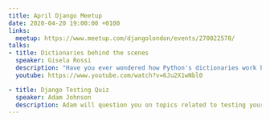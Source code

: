 ```yaml
---
title: April Django Meetup
date: 2020-04-20 19:00:00 +0100
links:
  meetup: https://www.meetup.com/djangolondon/events/270022578/
talks:
- title: Dictionaries behind the scenes
  speaker: Gisela Rossi
  description: "Have you ever wondered how Python's dictionaries work behind the scenes? For the curious minds: we will unveil some of the magic, things ranging from performance to security, and some surprises. For the pragmatists: we'll see cases where understanding the internals can have practical applications"
  youtube: https://www.youtube.com/watch?v=6Ju2X1wNbl0

- title: Django Testing Quiz
  speaker: Adam Johnson
  description: Adam will question you on topics related to testing your Django apps, and you'll have a chance to win many prizes
---
```


